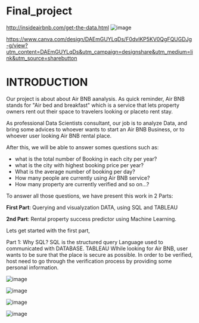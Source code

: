 # Final_project

http://insideairbnb.com/get-the-data.html
![image](https://user-images.githubusercontent.com/78287535/128449579-f0faa09f-ae1c-4a8f-b0d6-b79fe5a911a7.png)

https://www.canva.com/design/DAEmGUYLqDs/F0dvlKP5KV0QgFQUGDJg-g/view?utm_content=DAEmGUYLqDs&utm_campaign=designshare&utm_medium=link&utm_source=sharebutton

# INTRODUCTION

Our project is about about Air BNB aanalysis.
As quick reminder, Air BNB stands for "Air bed and breakfast" which is a service that lets property owners rent 
out their space to travelers looking or placeto rent stay.

As professional Data Scientists consultant, our job is to analyze Data, and bring some advices to whoever wants to start an Air BNB Business, or to whoever user looking Air BNB rental place.

After this, we will be able to answer somes questions such as:
- what is the total number of Booking in each city per year?
- what is the city with highest booking price per year?
- What is the average number of booking per day?
- How many people are currently using Air BNB service?
- How many property are currently verified and so on...?

To answer all those questions, we have present this work in 2 Parts:

**First Part**: Querying and visualyzation DATA, using SQL and TABLEAU

**2nd Part**: Rental property success predictor using Machine Learning.

Lets get started with the first part,

Part 1: Why SQL?
SQL is the structured query Language used to communicated with DATABASE.
TABLEAU
Wlhile looking for Air BNB, user wants to be sure that the place is secure as possible.
In order to be verified, host need to go through the verification process by providing some personal information.

![image](https://user-images.githubusercontent.com/78287535/128453291-68ca9b1e-2863-49c9-8d6e-55b189e3965d.png)

![image](https://user-images.githubusercontent.com/78287535/128453460-49f91b73-963b-4f84-992a-3f378b02986f.png)

![image](https://user-images.githubusercontent.com/78287535/128453531-01613b5a-3a0f-4509-b48d-c96911493737.png)

![image](https://user-images.githubusercontent.com/78287535/128453603-fd076810-e63f-4512-a41e-78fbfc6c0963.png)


